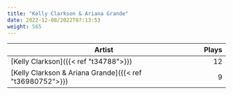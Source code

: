 ```yaml
---
title: "Kelly Clarkson & Ariana Grande"
date: 2022-12-08/2022T07:13:53
weight: 565
---
```




 Artist | Plays 
----- | -----:
[Kelly Clarkson]({{< ref "t34788">}}) | 12
[Kelly Clarkson & Ariana Grande]({{< ref "t36980752">}}) | 9
